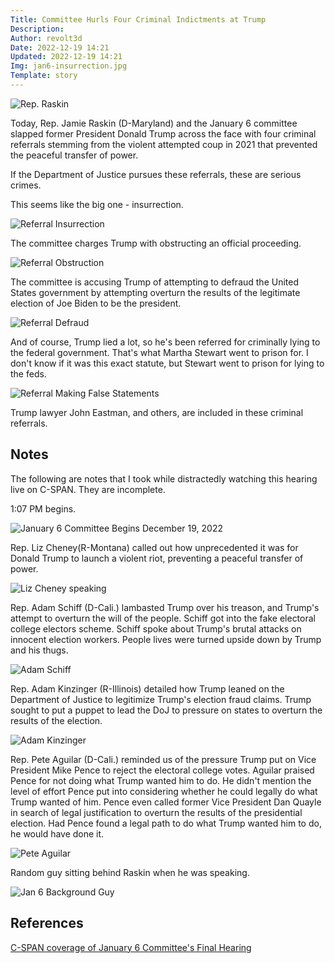 ```yaml
---
Title: Committee Hurls Four Criminal Indictments at Trump
Description: 
Author: revolt3d
Date: 2022-12-19 14:21
Updated: 2022-12-19 14:21
Img: jan6-insurrection.jpg
Template: story
---
```

![Rep. Raskin](%assets_url%/jan6-raskin.jpg)

Today, Rep. Jamie Raskin (D-Maryland) and the January 6 committee slapped former President Donald Trump across the face with four criminal referrals stemming from the violent attempted coup in 2021 that prevented the peaceful transfer of power.

If the Department of Justice pursues these referrals, these are serious crimes.

This seems like the big one - insurrection.

![Referral Insurrection](%assets_url%/jan6-insurrection.jpg)

The committee charges Trump with obstructing an official proceeding.

![Referral Obstruction](%assets_url%/jan6-obstruction.jpg)

The committee is accusing Trump of attempting to defraud the United States government by attempting overturn the results of the legitimate election of Joe Biden to be the president.

![Referral Defraud](%assets_url%/jan6-defraud.jpg)

And of course, Trump lied a lot, so he's been referred for criminally lying to the federal government. That's what Martha Stewart went to prison for. I don't know if it was this exact statute, but Stewart went to prison for lying to the feds.

![Referral Making False Statements](%assets_url%/jan6-conspiracy.jpg)

Trump lawyer John Eastman, and others, are included in these criminal referrals.

## Notes
The following are notes that I took while distractedly watching this hearing live on C-SPAN. They are incomplete.

1:07 PM begins.

![January 6 Committee Begins December 19, 2022](%assets_url%/jan6-wrapsup.jpg)

Rep. Liz Cheney(R-Montana) called out how unprecedented it was for Donald Trump to launch a violent riot, preventing a peaceful transfer of power.

![Liz Cheney speaking](%assets_url%/jan6-liz-cheney.jpg)

Rep. Adam Schiff (D-Cali.) lambasted Trump over his treason, and Trump's attempt to overturn the will of the people. Schiff got into the fake electoral college electors scheme. Schiff spoke about Trump's brutal attacks on innocent election workers. People lives were turned upside down by Trump and his thugs.

![Adam Schiff](%assets_url%/jan6-adam-schiff.jpg)

Rep. Adam Kinzinger (R-Illinois) detailed how Trump leaned on the Department of Justice to legitimize Trump's election fraud claims. Trump sought to put a puppet to lead the DoJ to pressure on states to overturn the results of the election.

![Adam Kinzinger](%assets_url%/jan6-kinzinger.jpg)

Rep. Pete Aguilar (D-Cali.) reminded us of the pressure Trump put on Vice President Mike Pence to reject the electoral college votes. Aguilar praised Pence for not doing what Trump wanted him to do. He didn't mention the level of effort Pence put into considering whether he could legally do what Trump wanted of him. Pence even called former Vice President Dan Quayle in search of legal justification to overturn the results of the presidential election. Had Pence found a legal path to do what Trump wanted him to do, he would have done it.

![Pete Aguilar](%assets_url%/jan6-aguilar.jpg)

Random guy sitting behind Raskin when he was speaking.

![Jan 6 Background Guy](%assets_url%/jan6-background-guy.jpg)

## References
[C-SPAN coverage of January 6 Committee's Final Hearing](https://www.c-span.org/video/?524851-1/jan-6-committee-makes-criminal-referrals-fmr-president-trump-john-eastman&live)
